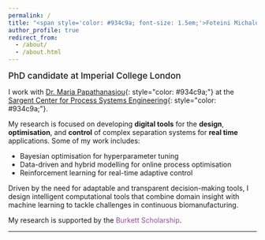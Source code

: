 ```yaml
---
permalink: /
title: "<span style='color: #934c9a; font-size: 1.5em;'>Foteini Michalopoulou</span>"
author_profile: true
redirect_from: 
  - /about/
  - /about.html
---
```


<span style="font-size: 1.25em; font-weight: 500;">PhD candidate at Imperial College London</span> 

I work with [Dr. Maria Papathanasiou](https://www.papathanlab.com/){: style="color: #934c9a;"} at the [Sargent Center for Process Systems Engineering](https://www.imperial.ac.uk/process-systems-engineering/){: style="color: #934c9a;"}.

My research is focused on developing **digital tools** for the **design**, **optimisation**, and **control** of complex separation systems for **real time** applications. Some of my work includes:
<ul>
  <li>Bayesian optimisation for hyperparameter tuning</li>
  <li>Data-driven and hybrid modelling for online process optimisation</li>
  <li>Reinforcement learning for real-time adaptive control</li>
</ul>

Driven by the need for adaptable and transparent decision-making tools, I design intelligent computational tools that combine domain insight with machine learning to tackle challenges in continuous biomanufacturing.

My research is supported by the <span style='color: #934c9a;'>Burkett Scholarship</span>.

---

<!-- ## <span style="color: #934c9a; font-size: 1.25em;">Research Interests</span>

<table style="border: 1px solid white; border-collapse: collapse; width: 100%; font-size: 1em;">
  <tr>
    <td style="padding-right: 40px; vertical-align: top; border: 1px solid white;">
      <ul style="list-style-type: none; padding-left: 0;">
        <li>• Neural Combinatorial Optimisation</li>
        <li>• Decision-focused Learning</li>
        <li>• Bayesian Optimisation</li>
        <li>• Model Predictive Control</li>
      </ul>
    </td>
    <td style="vertical-align: top; border: 1px solid white;">
      <ul style="list-style-type: none; padding-left: 0;">
        <li>• Mixed Integer Optimisation</li>
        <li>• Graph Neural Networks</li>
        <li>• Gaussian Processes</li>
        <li>• Reinforcement Learning</li>
      </ul>
    </td>
  </tr>
</table> -->
